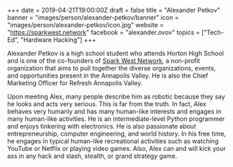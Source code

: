 +++
date = 2019-04-21T19:00:00Z
draft = false
title = "Alexander Petkov"
banner = "images/person/alexander-petkov/banner"
icon = "images/person/alexander-petkov/icon.jpg"
website = "https://sparkwest.network"
facebook = "alexander.ovov"
topics = ["Tech-Ed", "Hardware Hacking"]
+++

Alexander Petkov is a high school student who attends Horton High School and is one of the co-founders of <a href="https://sparkwest.network/">Spark West Network</a>, a non-profit organization that aims to pull together the diverse organizations, events, and opportunities present in the Annapolis Valley. He is also the Chief Marketing Officer for Refresh Annapolis Valley.

Upon meeting Alex, many people describe him as robotic because they say he looks and acts very serious. This is far from the truth. In fact, Alex behaves very humanly and has many human-like interests and engages in many human-like activities. He is an intermediate-level Python programmer and enjoys tinkering with electronics. He is also passionate about entrepreneurship, computer engineering, and world history. In his free time, he engages in typical human-like recreational activities such as watching YouTube or Netflix or playing video games. Also, Alex can and will kick your ass in any hack and slash, stealth, or grand strategy game.